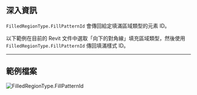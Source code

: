 ## 深入資訊
`FilledRegionType.FillPatternId` 會傳回給定填滿區域類型的元素 ID。

以下範例在目前的 Revit 文件中選取「向下的對角線」填充區域類型，然後使用 `FilledRegionType.FillPatternId` 傳回填滿樣式 ID。

___
## 範例檔案

![FilledRegionType.FillPatternId](./Revit.Elements.FilledRegionType.FillPatternId_img.jpg)
